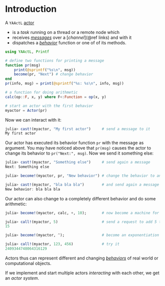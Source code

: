 # Introduction

A `YAActL` [actor](actors.md)

- is a *task* running on a thread or a remote node which
- receives [*messages*](messages.md) over a [*channel*](@ref links) and with it
- dispatches a [*behavior*](behavior.md) function or one of of its methods.

```julia
using YAActL, Printf

# define two functions for printing a message
function pr(msg)
    print(@sprintf("%s\n", msg))
    become(pr, "Next") # change behavior
end
pr(info, msg) = print(@sprintf("%s: %s\n", info, msg))

# a function for doing arithmetic
calc(op::F, x, y) where F<:Function = op(x, y)

# start an actor with the first behavior
myactor = Actor(pr)
```

Now we can interact with it:

```julia
julia> cast!(myactor, "My first actor")     # send a message to it
My first actor
```

Our actor has executed its behavior function `pr` with the message as argument. You may have noticed above that `pr(msg)` causes the actor to change its behavior to `pr("Next:", msg)`. Now we send it something else:

```julia
julia> cast!(myactor, "Something else")     # send again a message
Next: Something else

julia> become!(myactor, pr, "New behavior") # change the behavior to another one

julia> cast!(myactor, "bla bla bla")        # and send again a message
New behavior: bla bla bla
```

Our actor can also change to a completely different behavior and do some arithmetic:

```julia
julia> become!(myactor, calc, +, 10);       # now become a machine for adding to 10

julia> call!(myactor, 5)                    # send a request to add 5 to it and to return the result
15

julia> become!(myactor, ^);                 # become an exponentiation machine

julia> call!(myactor, 123, 456)             # try it
2409344748064316129
```

Actors thus can represent different and changing [*behaviors*](behavior.md) of real world or computational objects.

If we implement and start multiple actors *interacting* with each other, we get an *actor system*.
